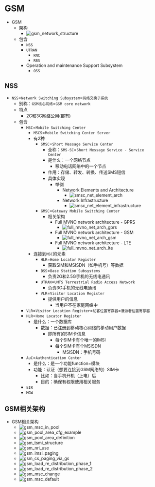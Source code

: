 # GSM

* GSM
  * 架构
    * ![gsm_network_structure](../../assets/img/gsm_network_structure.jpg)
  * 包含
    * `NSS`
    * `UTRAN`
      * `RNC`
      * `RBS`
    * Operation and maintenance Support Subsystem
      * `OSS`

## NSS

* `NSS`=`Network Switching Subsystem`=`网络交换子系统`
  * 别称：`GSM核心网络`=`GSM core network`
  * 特点
    * 2G和3G网络公用(都有)
  * 包含
    * `MSC`=`Mobile Switching Center`
      * `MSCS`=`Mobile Switching Center Server`
      * 有2种
        * `SMSC`=`Short Message Service Center`
          * 全称：`SMS-SC`=`Short Message Service - Service Center`
          * 是什么：一个网络节点
            * 移动电话网络中的一个节点
          * 作用：存储、转发、转换、传送SMS短信
          * 具体实现
            * 举例
              * Network Elements and Architecture
                * ![smsc_net_element_arch](../../assets/img/smsc_net_element_arch.png)
              * Network Infrastructure
                * ![smsc_net_element_infrastructure](../../assets/img/smsc_net_element_infrastructure.png)
        * `GMSC`=`Gateway Mobile Switching Center`
          * 相关架构
            * Full MVNO network architecture - GPRS
              * ![full_mvno_net_arch_gprs](../../assets/img/full_mvno_net_arch_gprs.png)
            * Full MVNO network architecture - GSM
              * ![full_mvno_net_arch_gsm](../../assets/img/full_mvno_net_arch_gsm.png)
            * Full MVNO network architecture - LTE
              * ![full_mvno_net_arch_lte](../../assets/img/full_mvno_net_arch_lte.png)
      * 连接到`MSC`的元素
        * `HLR`=`Home Locator Register`
          * 获取SIM和MSISDN（如手机号）等数据
        * `BSS`=`Base Station Subsystems`
          * 负责2G和2.5G手机的无线电通讯
        * `UTRAN`=`UMTS Terrestrial Radio Access Network`
          * 负责3G手机的无线电通讯
        * `VLR`=`Visitor Location Register`
          * 提供用户的信息
            * 当用户不在家庭网络中
    * `VLR`=`Visitor Location Register`=`访客位置寄存器`=`漫游者位置寄存器`
    * `HLR`=`Home Locator Register`
      * 是什么：一个数据库
        * 数据：已注册到移动核心网络的移动用户数据
          * 即所有的SIM卡信息
            * 每个SIM卡有个唯一的IMSI
            * 每个SIM卡有个MSISDN
              * MSISDN：手机号码
    * `AuC`=`Authentication Center`
      * 是什么：是一个功能function=模块
      * 功能：认证（想要连接到GSM网络的）SIM卡
        * 比如：当手机开机（上电）后
        * 目的：确保有权限使用相关服务
    * `EIR`
    * `MGW`

## GSM相关架构

* GSM相关架构
  * ![gsm_msc_in_pool](../../assets/img/gsm_msc_in_pool.png)
  * ![gsm_pool_area_cfg_example](../../assets/img/gsm_pool_area_cfg_example.png)
  * ![gsm_pool_area_definition](../../assets/img/gsm_pool_area_definition.png)
  * ![gsm_tsmi_structure](../../assets/img/gsm_tsmi_structure.png)
  * ![gsm_nri_use](../../assets/img/gsm_nri_use.png)
  * ![gsm_imsi_paging](../../assets/img/gsm_imsi_paging.png)
  * ![gsm_cs_paging_via_gs](../../assets/img/gsm_cs_paging_via_gs.png)
  * ![gsm_load_re_distribution_phase_1](../../assets/img/gsm_load_re_distribution_phase_1.png)
  * ![gsm_load_re_distribution_phase_2](../../assets/img/gsm_load_re_distribution_phase_2.png)
  * ![gsm_msc_change](../../assets/img/gsm_msc_change.png)
  * ![gsm_msc_default](../../assets/img/gsm_msc_default.png)
